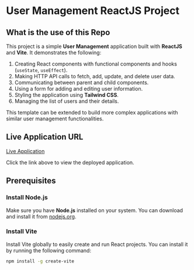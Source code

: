 # User Management ReactJS Project

## What is the use of this Repo

This project is a simple **User Management** application built with **ReactJS** and **Vite**. It demonstrates the following:

1. Creating React components with functional components and hooks (`useState`, `useEffect`).
2. Making HTTP API calls to fetch, add, update, and delete user data.
3. Communicating between parent and child components.
4. Using a form for adding and editing user information.
5. Styling the application using **Tailwind CSS**.
6. Managing the list of users and their details.

This template can be extended to build more complex applications with similar user management functionalities.

## Live Application URL

[Live Application](https://your-live-url-here)

Click the link above to view the deployed application.

## Prerequisites

### Install Node.js

Make sure you have **Node.js** installed on your system. You can download and install it from [nodejs.org](https://nodejs.org/en/).

### Install Vite

Install Vite globally to easily create and run React projects. You can install it by running the following command:

```bash
npm install -g create-vite
```
